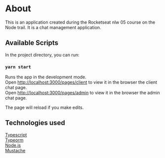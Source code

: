 # About
This is an application created during the Rocketseat nlw 05 course on the Node trail.
It is a chat management application.

## Available Scripts

In the project directory, you can run:

### `yarn start`

Runs the app in the development mode.\
Open [http://localhost:3000/pages/client](http://localhost:3000/pages/client) to view it in the browser the client chat page.\
Open [http://localhost:3000/pages/admin](http://localhost:3000/pages/admin) to view it in the browser the admin chat page.

The page will reload if you make edits.


## Technologies used

[Typescript](https://www.typescriptlang.org/) \
[Typeorm](https://typeorm.io/#/) \
[Node.js](https://nodejs.org/en/) \
[Mustache](https://mustache.github.io/)

